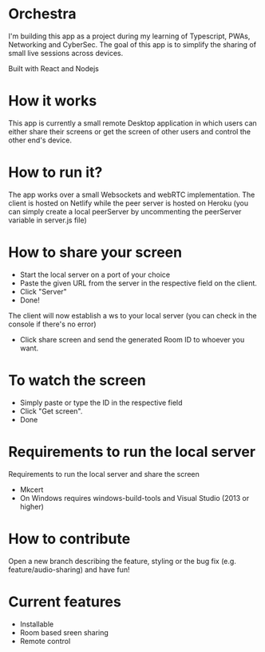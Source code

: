 # Orchestra

I'm building this app as a project during my learning of Typescript, PWAs, Networking and CyberSec.
The goal of this app is to simplify the sharing of small live sessions across devices.

Built with React and Nodejs

# How it works

This app is currently a small remote Desktop application in which users can either share their screens or get the screen of other users and control the other end's device.

# How to run it?

The app works over a small Websockets and webRTC implementation.
The client is hosted on Netlify while the peer server is hosted on Heroku (you can simply create a local peerServer by uncommenting the peerServer variable in server.js file)  

<h1>How to share your screen</h1>

- Start the local server on a port of your choice
- Paste the given URL from the server in the respective field on the client.
- Click "Server"
- Done!

The client will now establish a ws to your local server
(you can check in the console if there's no error)

- Click share screen and send the generated Room ID to whoever you want.

<h1>To watch the screen</h1>

- Simply paste or type the ID in the respective field
- Click "Get screen".
- Done

# Requirements to run the local server

Requirements to run the local server and share the screen

- Mkcert
- On Windows requires windows-build-tools and Visual Studio (2013 or higher)

# How to contribute

Open a new branch describing the feature, styling or the bug fix (e.g. feature/audio-sharing) and have fun!

# Current features

- Installable
- Room based sreen sharing
- Remote control
